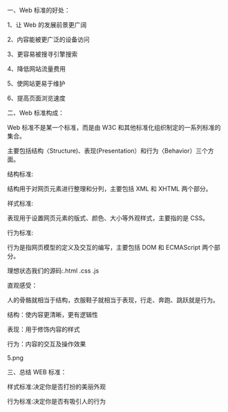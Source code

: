 一、Web 标准的好处：


1、让 Web 的发展前景更广阔

2、内容能被更广泛的设备访问

3、更容易被搜寻引擎搜索

4、降低网站流量费用

5、使网站更易于维护

6、提高页面浏览速度

二、Web 标准构成：


Web 标准不是某一个标准，而是由 W3C 和其他标准化组织制定的一系列标准的集合。

主要包括结构〈Structure)、表现(Presentation）和行为〈Behavior）三个方面。

结构标准:

结构用于对网页元素进行整理和分列，主要包括 XML 和 XHTML 两个部分。

祥式标准:

表现用于设置网页元素的版式、颜色、大小等外观样式，主要指的是 CSS。

行为标准:

行为是指网页模型的定义及交互的编写，主要包括 DOM 和 ECMAScript 两个部分。

理想状态我们的源码:.html .css .js

直观感受：

人的骨骼就相当于结构，衣服鞋子就相当于表现，行走、奔跑、跳跃就是行为。

结构：使内容更清晰，更有逻辑性

表现：用于修饰内容的样式

行为：内容的交互及操作效果

5.png

三、总结 WEB 标准：


样式标准:决定你是否打扮的美丽外观

行为标准:决定你是否有吸引人的行为
